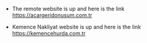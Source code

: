 - The remote website is up and here is the link https://acargeridonusum.com.tr

- Kemence Nakliyat website is up and here is the link https://kemencehurda.com.tr
